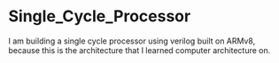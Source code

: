 # Single_Cycle_Processor

I am building a single cycle processor using verilog built on ARMv8, because this is the architecture that I learned computer architecture on. 